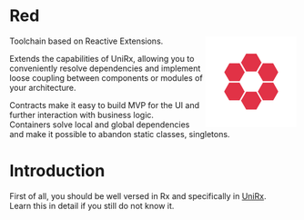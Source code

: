 # Red
<img align="right" width="160px" height="160px" src="logo.png">

Toolchain based on Reactive Extensions.
  
Extends the capabilities of UniRx, allowing you to conveniently resolve dependencies and implement loose coupling between components or modules of your architecture.  

Contracts make it easy to build MVP for the UI and further interaction with business logic.  
Containers solve local and global dependencies and make it possible to abandon static classes, singletons.  

# Introduction

First of all, you should be well versed in Rx and specifically in [UniRx](https://github.com/neuecc/UniRx).  
Learn this in detail if you still do not know it.  
